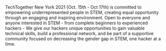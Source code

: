 TechTogether New York 2021 (Oct. 15th - Oct 17th) is committed to empowering underrepresented people in STEM, creating equal opportunity through an engaging and inspiring environment.
Open to everyone and anyone interested in STEM - from complete beginners to experienced hackers - 
We give our hackers unique opportunities to gain valuable technical skills, build a professional network, 
and be part of a supportive community focused on decreasing the gender gap in STEM, one hacker at a time.
